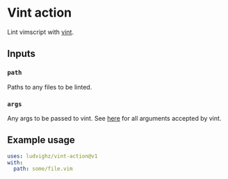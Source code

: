 # Vint action

Lint vimscript with [vint](https://github.com/Vimjas/vint).

## Inputs

### `path`

Paths to any files to be linted.

### `args`

Any args to be passed to vint. See [here](https://github.com/Vimjas/vint#command-line-config) for
all arguments accepted by vint.

## Example usage

```yml
uses: ludvighz/vint-action@v1
with:
  path: some/file.vim
```
